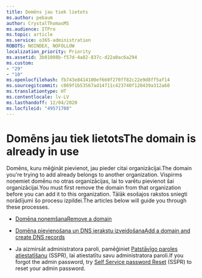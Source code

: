 ```yaml
---
title: Domēns jau tiek lietots
ms.author: pebaum
author: CrystalThomasMS
ms.audience: ITPro
ms.topic: article
ms.service: o365-administration
ROBOTS: NOINDEX, NOFOLLOW
localization_priority: Priority
ms.assetid: 3b01008b-f57d-4a82-837c-d22a0ac6a294
ms.custom:
- "29"
- "10"
ms.openlocfilehash: fb743e8414100ef660f270ff82c22e9d8ff5af14
ms.sourcegitcommit: c069f1b53567ad14711c423740f120439a312a60
ms.translationtype: HT
ms.contentlocale: lv-LV
ms.lasthandoff: 12/04/2020
ms.locfileid: "49571708"
---
```

# <a name="the-domain-is-already-in-use"></a><span data-ttu-id="e2e42-102">Domēns jau tiek lietots</span><span class="sxs-lookup"><span data-stu-id="e2e42-102">The domain is already in use</span></span>

<span data-ttu-id="e2e42-103">Domēns, kuru mēģināt pievienot, jau pieder citai organizācijai.</span><span class="sxs-lookup"><span data-stu-id="e2e42-103">The domain you're trying to add already belongs to another organization.</span></span> <span data-ttu-id="e2e42-104">Vispirms noņemiet domēnu no otras organizācijas, lai to varētu pievienot šai organizācijai.</span><span class="sxs-lookup"><span data-stu-id="e2e42-104">You must first remove the domain from that organization before you can add it to this organization.</span></span> <span data-ttu-id="e2e42-105">Tālāk esošajos rakstos sniegti norādījumi šo procesu izpildei.</span><span class="sxs-lookup"><span data-stu-id="e2e42-105">The articles below will guide you through these processes.</span></span>
  
- [<span data-ttu-id="e2e42-106">Domēna noņemšana</span><span class="sxs-lookup"><span data-stu-id="e2e42-106">Remove a domain</span></span>](https://docs.microsoft.com/microsoft-365/admin/get-help-with-domains/remove-a-domain)

- [<span data-ttu-id="e2e42-107">Domēna pievienošana un DNS ierakstu izveidošana</span><span class="sxs-lookup"><span data-stu-id="e2e42-107">Add a domain and create DNS records</span></span>](https://docs.microsoft.com/microsoft-365/admin/get-help-with-domains/create-dns-records-at-any-dns-hosting-provider)

- <span data-ttu-id="e2e42-108">Ja aizmirsāt administratora paroli, pamēģiniet [Patstāvīgo paroles atiestatīšanu](https://passwordreset.microsoftonline.com/) (SSPR), lai atiestatītu savu administratora paroli.</span><span class="sxs-lookup"><span data-stu-id="e2e42-108">If you forgot the admin password, try [Self Service password Reset](https://passwordreset.microsoftonline.com/) (SSPR) to reset your admin password.</span></span>
